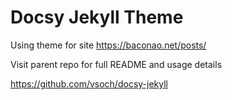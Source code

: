 # Docsy Jekyll Theme

Using theme for site <https://baconao.net/posts/>

Visit parent repo for full README and usage details

<https://github.com/vsoch/docsy-jekyll>


